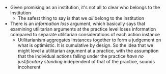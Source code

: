 - Given promising as an institution, it's not all to clear who belongs to the institution
	- The safest thing to say is that we *all* belong to the institution
- There is an *information loss* argument, which basically says that examining utilitarian arguments at the practice level loses information compared to separate utilitarian considerations of each action instance
	- Utilitarianism aggregates instances together to form a judgement on what is optimistic. It is cumulative by design. So the idea that we might level a utilitarian argument at a practice, with the assumption that the individual actions falling under the practice *have no justificatory standing* independent of that of the practice, sounds incoherent 